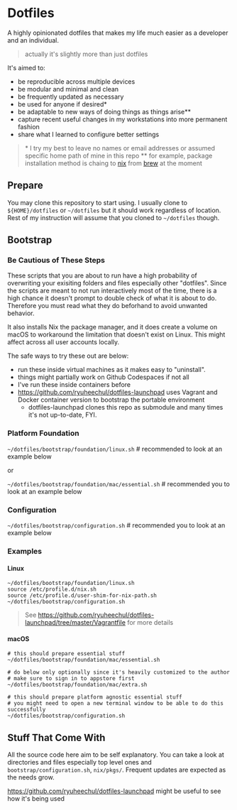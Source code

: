 # Dotfiles

A highly opinionated dotfiles that makes my life much easier as a developer and an individual.
> actually it's slightly more than just dotfiles

It's aimed to:
- be reproducible across multiple devices
- be modular and minimal and clean
- be frequently updated as necessary
- be used for anyone if desired\*
- be adaptable to new ways of doing things as things arise\*\*
- capture recent useful changes in my workstations into more permanent fashion
- share what I learned to configure better settings

> \* I try my best to leave no names or email addresses or assumed specific home path of mine in this repo
> \*\* for example, package installation method is chaing to [nix](https://github.com/NixOS/nix) from [brew](https://brew.sh) at the moment

## Prepare

You may clone this repository to start using.
I usually clone to `${HOME}/dotfiles` or `~/dotfiles` but it should work regardless of location.
Rest of my instruction will assume that you cloned to `~/dotfiles` though.

## Bootstrap

### Be Cautious of These Steps

These scripts that you are about to run have a high probability of overwriting your exisiting folders and files especially other "dotfiles".
Since the scripts are meant to not run interactively most of the time, there is a high chance it doesn't prompt to double check of what it is about to do.
Therefore you must read what they do beforhand to avoid unwanted behavior.

It also installs Nix the package manager, and it does create a volume on macOS to workaround the limitation that doesn't exist on Linux. This might affect across all user accounts locally.

The safe ways to try these out are below:
- run these inside virtual machines as it makes easy to "uninstall".
- things might partially work on Github Codespaces if not all
- I've run these inside containers before
- https://github.com/ryuheechul/dotfiles-launchpad uses Vagrant and Docker container version to bootstrap the portable environment
  - dotfiles-launchpad clones this repo as submodule and many times it's not up-to-date, FYI.

### Platform Foundation

`~/dotfiles/bootstrap/foundation/linux.sh` # recommended to look at an example below

or

`~/dotfiles/bootstrap/foundation/mac/essential.sh` # recommended you to look at an example below

### Configuration

`~/dotfiles/bootstrap/configuration.sh` # recommended you to look at an example below


### Examples

#### Linux

```
~/dotfiles/bootstrap/foundation/linux.sh
source /etc/profile.d/nix.sh
source /etc/profile.d/user-shim-for-nix-path.sh
~/dotfiles/bootstrap/configuration.sh
```

> See https://github.com/ryuheechul/dotfiles-launchpad/tree/master/Vagrantfile for more details

#### macOS
```
# this should prepare essential stuff
~/dotfiles/bootstrap/foundation/mac/essential.sh

# do below only optionally since it's heavily customized to the author
# make sure to sign in to appstore first
~/dotfiles/bootstrap/foundation/mac/extra.sh

# this should prepare platform agnostic essential stuff
# you might need to open a new terminal window to be able to do this successfully
~/dotfiles/bootstrap/configuration.sh
```

## Stuff That Come With

All the source code here aim to be self explanatory.
You can take a look at directories and files especially top level ones and `bootstrap/configuration.sh`, `nix/pkgs/`.
Frequent updates are expected as the needs grow.

https://github.com/ryuheechul/dotfiles-launchpad might be useful to see how it's being used
